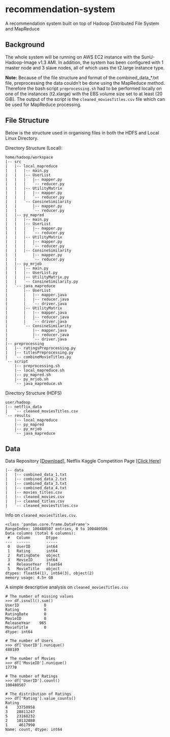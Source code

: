 # recommendation-system
A recommendation system built on top of Hadoop Distributed File System and MapReduce

## Background
The whole system will be running on AWS EC2 instance with the SunU-Hadoop-Image v1.3 AMI. In addition, the system has been configured with 1 master node and 3 slave nodes, all of which uses the t2.large instance type. 

**Note:** 
Because of the file structure and format of the combined_data_*.txt file, preprocessing the data couldn't be done using the MapReduce method. Therefore the bash script `preprocessing.sh` had to be performed locally on one of the instances (t2.xlarge) with the EBS volume size set to at least (20 GiB). The output of the script is the `cleaned_moviesTitles.csv` file which can be used for MapReduce processing.

## File Structure
Below is the structure used in organising files in both the HDFS and Local Linux Directory.

Directory Structure (Local):
```
home/hadoop/workspace
|-- src
|   |-- local_mapreduce
|   |   |-- main.py
|   |   |-- UserList
|   |   |   |-- mapper.py
|   |   |   `-- reducer.py
|   |   |-- UtilityMatrix
|   |   |   |-- mapper.py
|   |   |   `-- reducer.py
|   |   `-- ConsineSimilarity
|   |       |-- mapper.py
|   |       `-- reducer.py
|   |-- py_mapred
|   |   |-- main.py
|   |   |-- UserList
|   |   |   |-- mapper.py
|   |   |   `-- reducer.py
|   |   |-- UtilityMatrix
|   |   |   |-- mapper.py
|   |   |   `-- reducer.py
|   |   |-- ConsineSimilarity
|   |       |-- mapper.py
|   |       `-- reducer.py
|   |-- py_mrjob
|   |   |-- main.py
|   |   |-- UserList.py
|   |   |-- UtilityMatrix.py
|   |   `-- ConsineSimilarity.py
|   `-- java_mapreduce
|       |-- UserList
|       |   |-- mapper.java
|       |   |-- reducer.java
|       |   `-- driver.java
|       |-- UtilityMatrix
|       |   |-- mapper.java
|       |   |-- reducer.java
|       |   `-- driver.java
|       `-- ConsineSimilarity
|           |-- mapper.java
|           |-- reducer.java
|           `-- driver.java
|-- preprocessing
|   |-- ratingsPreprocessing.py
|   |-- titlesPreprocessing.py
|   `-- combineMovieTitles.py
`-- script
    |-- preprocessing.sh
    |-- local_mapreduce.sh
    |-- py_mapred.sh
    |-- py_mrjob.sh
    `-- java_mapreduce.sh
```

Directory Structure (HDFS)
```
user/hadoop
|-- netflix_data
|   `-- cleaned_moviesTitles.csv
`-- results
    |-- local_mapreduce
    |-- py_mapred
    |-- py_mrjob
    `-- java_mapreduce
```

## Data
Data Repository [[Download](https://netflix-big-data-assignment.s3.amazonaws.com/Datafiles.zip)],
Netflix Kaggle Competition Page [[Click Here](https://www.kaggle.com/datasets/netflix-inc/netflix-prize-data)]
```
|-- data
|   |-- combined_data_1.txt
|   |-- combined_data_2.txt
|   |-- combined_data_3.txt
|   |-- combined_data_4.txt
|   |-- movies_titles.csv
|   |-- cleaned_movies.csv
|   |-- cleaned_titles.csv
|   `-- cleaned_moviesTitles.csv
```

Info on `cleaned_moviesTitles.csv`. 
```
<class 'pandas.core.frame.DataFrame'>
RangeIndex: 100480507 entries, 0 to 100480506
Data columns (total 6 columns):
 #   Column       Dtype  
---  ------       -----  
 0   UserID       int64  
 1   Rating       int64  
 2   RatingDate   object 
 3   MovieID      int64  
 4   ReleaseYear  float64
 5   MovieTitle   object 
dtypes: float64(1), int64(3), object(2)
memory usage: 4.5+ GB
```

A simple descriptive analysis on `cleaned_moviesTitles.csv`
```
# The number of missing values
>>> df.isnull().sum()
UserID           0
Rating           0
RatingDate       0
MovieID          0
ReleaseYear    965
MovieTitle       0
dtype: int64

# The number of Users
>>> df['UserID'].nunique()
480189

# The number of Movies
>>> df['MovieID'].nunique()
17770

# The number of Ratings
>>> df['UserID'].count()
100480507

# The distribution of Ratings
>>> df['Rating'].value_counts()
Rating
4    33750958
3    28811247
5    23168232
2    10132080
1     4617990
Name: count, dtype: int64
```


